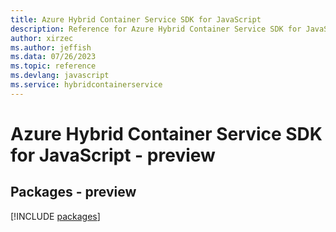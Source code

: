 ```yaml
---
title: Azure Hybrid Container Service SDK for JavaScript
description: Reference for Azure Hybrid Container Service SDK for JavaScript
author: xirzec
ms.author: jeffish
ms.data: 07/26/2023
ms.topic: reference
ms.devlang: javascript
ms.service: hybridcontainerservice
---
```

# Azure Hybrid Container Service SDK for JavaScript - preview
## Packages - preview
[!INCLUDE [packages](hybrid-container-service-index.md)]